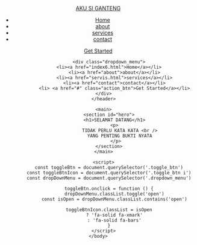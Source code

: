 <!DOCTYPE html>
<html lang="en">
    <head>
        <meta charset="utf-8"/>
        <meta http-equiv="X-UA-Compatible" content="IE=edge"/>
        <meta name="viewport" content="width=device-width, initial-scale=1.0"/>
        <link rel="stylesheet" 
        href="https://cdnjs.cloudflare.com/ajax/libs/font-awesome/6.6.0/css/all.min.css" 
        integrity="sha512-Kc323vGBEqzTmouAECnVceyQqyqdsSiqLQISBL29aUW4U/M7pSPA/gEUZQqv1cwx4OnYxTxve5UMg5GT6L4JJg==" 
        crossorigin="anonymous" 
        referrerpolicy="no-referrer"
         />
        <link rel="stylesheet" href="style6.css"/>
        <title>PENGEN APA YA</title>
    </head>
    <body>
        <header>
            <div class="navbar">
                <div class="logo"><a href="#"> AKU SI GANTENG</a></div>
                <ul class="links">
                    <li><a href="hero">Home</a></li>
                    <li><a href="about">about</a></li>
                    <li><a href="servis.html">services</a></li>
                    <li><a href="contact">contact</a></li>
                </ul>
                <a href="#" class="action_btn">Get Started</a>
                <div class="toggle_btn">
                    <i class="fa-solid fa-bars"></i>
                </div>
            </div>

            <div class="dropdown_menu">
            <li><a href="index6.html">Home</a></li>
                <li><a href="about">about</a></li>
                <li><a href="servis.html">services</a></li>
                <li><a href="contact">contact</a></li>
                <li> <a href="#" class="action_btn">Get Started</a></li>
            </div>    
        </header>
        
        <main>
            <section id="hero">
                <h1>SELAMAT DATANG</h1>
                <p>
                    TIDAK PERLU KATA KATA <br />
                     YANG PENTING BUKTI NYATA 
                    </p>   
            </section>
        </main>

        <script>
            const toggleBtn = document.querySelector('.toggle_btn')
            const toggleBtnIcon = document.querySelector('.toggle_btn i')
            const dropDownMenu = document.querySelector('.dropdown_menu')

            toggleBtn.onclick = function () {
                dropDownMenu.classList.toggle('open')
                const isOpen = dropDownMenu.classList.contains('open')
                
            toggleBtnIcon.classList = isOpen
                ? 'fa-solid fa-xmark'
                : 'fa-solid fa-bars'
            }
        </script>
    </body>
</html>
